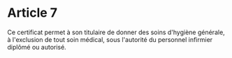 # Article 7

Ce certificat permet à son titulaire de donner des soins d'hygiène générale, à l'exclusion de tout soin médical, sous l'autorité du personnel infirmier diplômé ou autorisé.

